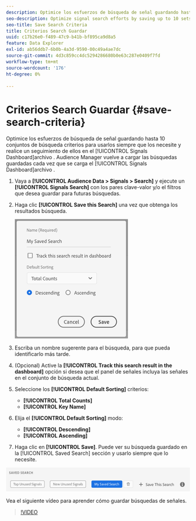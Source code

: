 ```yaml
---
description: Optimice los esfuerzos de búsqueda de señal guardando hasta 10 conjuntos de búsqueda criterios para usarlos siempre que los necesite y realice un seguimiento de ellos en el panel. Audience Manager vuelve a cargar las búsquedas guardadas cada vez que carga el tablero.
seo-description: Optimize signal search efforts by saving up to 10 sets of search criteria to use whenever you need them, and track them on the Dashboard. Audience Manager reloads the saved searches every time you load the Dashboard.
seo-title: Save Search Criteria
title: Criterios Search Guardar
uuid: c17b26e0-f489-47c9-b41b-bf895ca9d8a5
feature: Data Explorer
exl-id: ab56ddb7-6b0b-4a3d-9590-00c49a4ae7dc
source-git-commit: 4d3c859cc4dc5294286680b0e63c287e0409f7fd
workflow-type: tm+mt
source-wordcount: '176'
ht-degree: 0%

---
```


# Criterios Search Guardar {#save-search-criteria}

Optimice los esfuerzos de búsqueda de señal guardando hasta 10 conjuntos de búsqueda criterios para usarlos siempre que los necesite y realice un seguimiento de ellos en el [!UICONTROL Signals Dashboard]archivo . Audience Manager vuelve a cargar las búsquedas guardadas cada vez que se carga el [!UICONTROL Signals Dashboard]archivo .

1. Vaya a **[!UICONTROL Audience Data > Signals > Search]** y ejecute un **[!UICONTROL Signals Search]** con los pares clave-valor y/o el filtros que desea guardar para futuras búsquedas.
1. Haga clic **[!UICONTROL Save this Search]** una vez que obtenga los resultados búsqueda.

   ![Resultado de los pasos](assets/save-search-criteria.png)
1. Escriba un nombre sugerente para el búsqueda, para que pueda identificarlo más tarde.
1. (Opcional) Active la **[!UICONTROL Track this search result in the dashboard]** opción si desea que el panel de señales incluya las señales en el conjunto de búsqueda actual.
1. Seleccione los **[!UICONTROL Default Sorting]** criterios:
   * **[!UICONTROL Total Counts]**
   * **[!UICONTROL Key Name]**
1. Elija el **[!UICONTROL Default Sorting]** modo:
   * **[!UICONTROL Descending]**
   * **[!UICONTROL Ascending]**
1. Haga clic en **[!UICONTROL Save]**. Puede ver su búsqueda guardado en la [!UICONTROL Saved Search] sección y usarlo siempre que lo necesite.

![búsqueda guardado](assets/saved-search.png)

Vea el siguiente vídeo para aprender cómo guardar búsquedas de señales.

>[!VIDEO](https://video.tv.adobe.com/v/30141?captions=spa)
